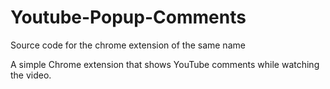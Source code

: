 # Youtube-Popup-Comments
Source code for the chrome extension of the same name

A simple Chrome extension that shows YouTube comments while watching the video.
